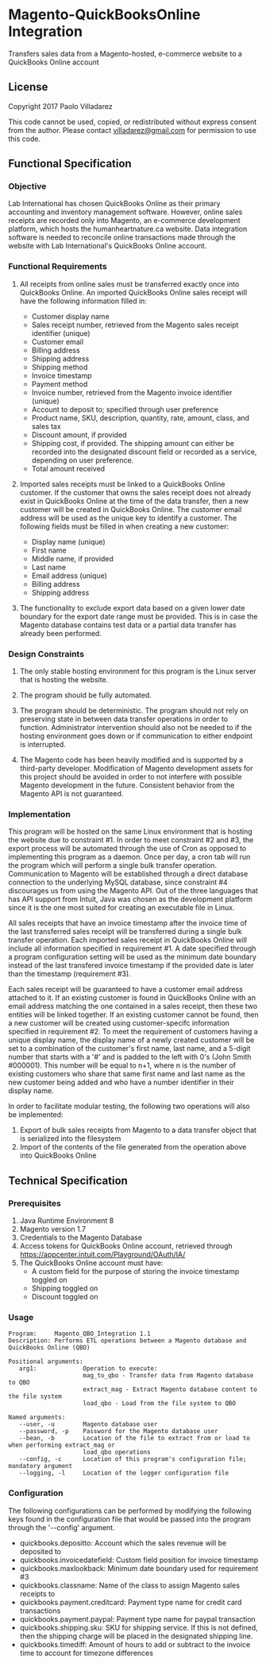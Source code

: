 # Magento-QuickBooksOnline Integration
Transfers sales data from a Magento-hosted, e-commerce website to a QuickBooks Online account  


## License
Copyright 2017 Paolo Villadarez

This code cannot be used, copied, or redistributed without express consent from the author.
Please contact villadarez@gmail.com for permission to use this code.


## Functional Specification

### Objective
Lab International has chosen QuickBooks Online as their primary accounting and inventory management
software. However, online sales receipts are recorded only into Magento, an e-commerce development
platform, which hosts the humanheartnature.ca website. Data integration software is needed to
reconcile online transactions made through the website with Lab International's QuickBooks Online
account.


### Functional Requirements
1. All receipts from online sales must be transferred exactly once into QuickBooks Online. An
   imported QuickBooks Online sales receipt will have the following information filled in:
   - Customer display name
   - Sales receipt number, retrieved from the Magento sales receipt identifier (unique)
   - Customer email
   - Billing address
   - Shipping address
   - Shipping method
   - Invoice timestamp
   - Payment method
   - Invoice number, retrieved from the Magento invoice identifier (unique)
   - Account to deposit to; specified through user preference
   - Product name, SKU, description, quantity, rate, amount, class, and sales tax
   - Discount amount, if provided
   - Shipping cost, if provided. The shipping amount can either be recorded into the designated
     discount field or recorded as a service, depending on user preference.
   - Total amount received

2. Imported sales receipts must be linked to a QuickBooks Online customer. If the customer that owns
   the sales receipt does not already exist in QuickBooks Online at the time of the data transfer,
   then a new customer will be created in QuickBooks Online. The customer email address will be used
   as the unique key to identify a customer. The following fields must be filled in when creating a
   new customer:
   - Display name (unique)
   - First name
   - Middle name, if provided
   - Last name
   - Email address (unique)
   - Billing address
   - Shipping address

3. The functionality to exclude export data based on a given lower date boundary for the export date
   range must be provided. This is in case the Magento database contains test data or a partial data
   transfer has already been performed.


### Design Constraints
1. The only stable hosting environment for this program is the Linux server that is hosting the
   website.

2. The program should be fully automated.

3. The program should be deterministic. The program should not rely on preserving state in between
   data transfer operations in order to function. Administrator intervention should also not be
   needed to if the hosting environment goes down or if communication to either endpoint is
   interrupted.

4. The Magento code has been heavily modified and is supported by a third-party developer.
   Modification of Magento development assets for this project should be avoided in order to not
   interfere with possible Magento development in the future. Consistent behavior from the Magento
   API is not guaranteed.


### Implementation
This program will be hosted on the same Linux environment that is hosting the website due to
constraint #1. In order to meet constraint #2 and #3, the export process will be automated through
the use of Cron as opposed to implementing this program as a daemon. Once per day, a cron tab will
run the program which will perform a single bulk transfer operation. Communication to Magento will
be established through a direct database connection to the underlying MySQL database, since
constraint #4 discourages us from using the Magento API. Out of the three languages that has API
support from Intuit, Java was chosen as the development platform since it is the one most suited for
creating an executable file in Linux.

All sales receipts that have an invoice timestamp after the invoice time of the last transferred
sales receipt will be transferred during a single bulk transfer operation. Each imported sales
receipt in QuickBooks Online will include all information specified in requirement #1. A date
specified through a program configuration setting will be used as the minimum date boundary instead
of the last transfered invoice timestamp if the provided date is later than the timestamp
(requirement #3).

Each sales receipt will be guaranteed to have a customer email address attached to it. If an
existing customer is found in QuickBooks Online with an email address matching the one contained in
a sales receipt, then these two entities will be linked together. If an existing customer cannot be
found, then a new customer will be created using customer-specifc information specified in
requirement #2. To meet the requirement of customers having a unique display name, the display name
of a newly created customer will be set to a combination of the customer's first name, last name,
and a 5-digit number that starts with a '#' and is padded to the left with 0's (John Smith #000001).
This number will be equal to n+1, where n is the number of existing customers who share that same
first name and last name as the new customer being added and who have a number identifier in their
display name.

In order to facilitate modular testing, the following two operations will also be implemented:
1. Export of bulk sales receipts from Magento to a data transfer object that is serialized into the
   filesystem
2. Import of the contents of the file generated from the operation above into QuickBooks Online


## Technical Specification

### Prerequisites
1. Java Runtime Environment 8
3. Magento version 1.7
3. Credentials to the Magento Database
4. Access tokens for QuickBooks Online account, retrieved through
   https://appcenter.intuit.com/Playground/OAuth/IA/ 
5. The QuickBooks Online account must have:
   - A custom field for the purpose of storing the invoice timestamp toggled on
   - Shipping toggled on
   - Discount toggled on


### Usage
```
Program:     Magento_QBO_Integration 1.1
Description: Performs ETL operations between a Magento database and QuickBooks Online (QBO)

Positional arguments:
   arg1:             Operation to execute:
                     mag_to_qbo - Transfer data from Magento database to QBO
                     extract_mag - Extract Magento database content to the file system
                     load_qbo - Load from the file system to QBO

Named arguments:
   --user, -u        Magento database user
   --password, -p    Password for the Magento database user
   --bean, -b        Location of the file to extract from or load to when performing extract_mag or
                     load_qbo operations
   --config, -c      Location of this program's configuration file; mandatory argument
   --logging, -l     Location of the logger configuration file
```


### Configuration
The following configurations can be performed by modifying the following keys found in the
configuration file that would be passed into the program through the '--config' argument.
- quickbooks.depositto:          Account which the sales revenue will be deposited to
- quickbooks.invoicedatefield:   Custom field position for invoice timestamp
- quickbooks.maxlookback:        Minimum date boundary used for requirement #3
- quickbooks.classname:          Name of the class to assign Magento sales receipts to
- quickbooks.payment.creditcard: Payment type name for credit card transactions
- quickbooks.payment.paypal:     Payment type name for paypal transaction
- quickbooks.shipping.sku:       SKU for shipping service. If this is not defined, then the shipping
                                 charge will be placed in the designated shipping line.
- quickbooks.timediff:           Amount of hours to add or subtract to the invoice time to account
                                 for timezone differences
